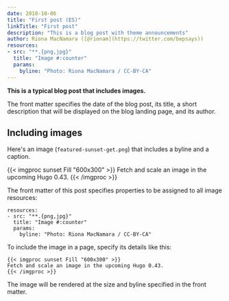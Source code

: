 ```yaml
---
date: 2018-10-06
title: "First post (ES)"
linkTitle: "First post"
description: "This is a blog post with theme announcements"
author: Riona MacNamara ([@rionam](https://twitter.com/bepsays))
resources:
- src: "**.{png,jpg}"
  title: "Image #:counter"
  params:
    byline: "Photo: Riona MacNamara / CC-BY-CA"
---
```


**This is a typical blog post that includes images.**

The front matter specifies the date of the blog post, its title, a short description that will be displayed on the blog landing page, and its author.

## Including images

Here's an image (`featured-sunset-get.png`) that includes a byline and a caption.

{{< imgproc sunset Fill "600x300" >}}
Fetch and scale an image in the upcoming Hugo 0.43.
{{< /imgproc >}}

The front matter of this post specifies properties to be assigned to all image resources:

```
resources:
- src: "**.{png,jpg}"
  title: "Image #:counter"
  params:
    byline: "Photo: Riona MacNamara / CC-BY-CA"
```

To include the image in a page, specify its details like this:

```
{{< imgproc sunset Fill "600x300" >}}
Fetch and scale an image in the upcoming Hugo 0.43.
{{< /imgproc >}}
```

The image will be rendered at the size and byline specified in the front matter.

